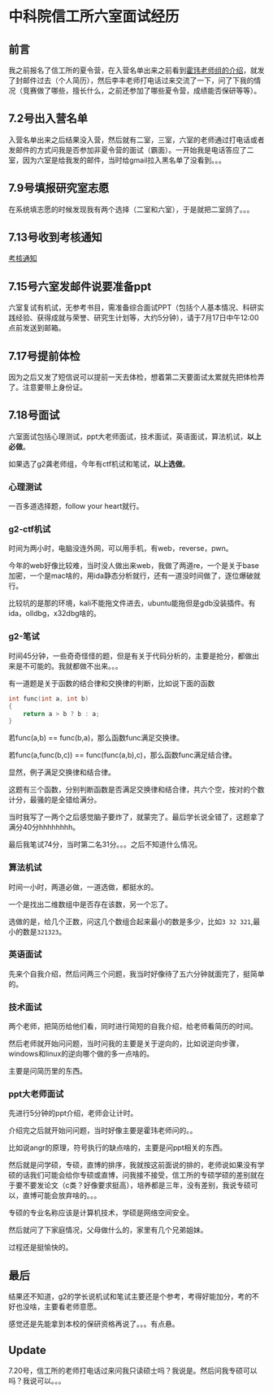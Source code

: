 # 中科院信工所六室面试经历

## 前言

我之前报名了信工所的夏令营，在入营名单出来之前看到[霍玮老师组的介绍](./中国科学院信息工程研究所-第六研究室-霍玮老师组.md)，就发了封邮件过去（个人简历），然后李丰老师打电话过来交流了一下，问了下我的情况（竞赛做了哪些，擅长什么，之前还参加了哪些夏令营，成绩能否保研等等）。

## 7.2号出入营名单

入营名单出来之后结果没入营，然后就有二室，三室，六室的老师通过打电话或者发邮件的方式问我是否参加非夏令营的面试（霸面）。一开始我是电话答应了二室，因为六室是给我发的邮件，当时给gmail拉入黑名单了没看到。。。

## 7.9号填报研究室志愿

在系统填志愿的时候发现我有两个选择（二室和六室），于是就把二室鸽了。。。

## 7.13号收到考核通知

[考核通知](./中国科学院信息工程研究所考核通知.md)

## 7.15号六室发邮件说要准备ppt

六室复试有机试，无参考书目，需准备综合面试PPT（包括个人基本情况、科研实践经验、获得成就与荣誉、研究生计划等，大约5分钟），请于7月17日中午12:00点前发送到邮箱。

## 7.17号提前体检

因为之后又发了短信说可以提前一天去体检，想着第二天要面试太累就先把体检弄了。注意要带上身份证。

## 7.18号面试

六室面试包括心理测试，ppt大老师面试，技术面试，英语面试，算法机试，**以上必做**。

如果选了g2龚老师组，今年有ctf机试和笔试，**以上选做**。

### 心理测试

一百多道选择题，follow your heart就行。

### g2-ctf机试 

时间为两小时，电脑没连外网，可以用手机，有web，reverse，pwn。

今年的web好像比较难，当时没人做出来web，我做了两道re，一个是关于base加密，一个是mac啥的，用ida静态分析就行，还有一道没时间做了，逐位爆破就行。

比较坑的是那的环境，kali不能拖文件进去，ubuntu能拖但是gdb没装插件。有ida，olldbg，x32dbg啥的。

### g2-笔试

时间45分钟，一些奇奇怪怪的题，但是有关于代码分析的，主要是抢分，都做出来是不可能的。我就都做不出来。。。

有一道题是关于函数的结合律和交换律的判断，比如说下面的函数

```c
int func(int a, int b)
{
	return a > b ? b : a;
}
```

若func(a,b) == func(b,a)，那么函数func满足交换律。

若func(a,func(b,c)) == func(func(a,b),c)，那么函数func满足结合律。

显然，例子满足交换律和结合律。

这题有三个函数，分别判断函数是否满足交换律和结合律，共六个空，按对的个数计分，最骚的是全错给满分。

当时我写了一两个之后感觉脑子要炸了，就蒙完了。最后学长说全错了，这题拿了满分40分hhhhhhhh。

最后我笔试74分，当时第二名31分。。。之后不知道什么情况。

### 算法机试

时间一小时，两道必做，一道选做，都挺水的。

一个是找出二维数组中是否存在该数，另一个忘了。

选做的是，给几个正数，问这几个数组合起来最小的数是多少，比如`3 32 321`,最小的数是`321323`。

### 英语面试

先来个自我介绍，然后问两三个问题，我当时好像待了五六分钟就面完了，挺简单的。

### 技术面试

两个老师，把简历给他们看，同时进行简短的自我介绍，给老师看简历的时间。

然后老师就开始问问题，当时问我的主要是关于逆向的，比如说逆向步骤，windows和linux的逆向哪个做的多一点啥的。

主要是问简历里的东西。

### ppt大老师面试

先进行5分钟的ppt介绍，老师会让计时。

介绍完之后就开始问问题，当时好像主要是霍玮老师问的。。

比如说angr的原理，符号执行的缺点啥的，主要是问ppt相关的东西。

然后就是问学硕，专硕，直博的排序，我就按这前面说的排的，老师说如果没有学硕的话我们可能会给你专硕或直博，问我接不接受，信工所的专硕学硕的差别就在于要不要发论文（c类？好像要求挺高），培养都是三年，没有差别，我说专硕可以，直博可能会放弃啥的。。。

专硕的专业名称应该是计算机技术，学硕是网络空间安全。

然后就问了下家庭情况，父母做什么的，家里有几个兄弟姐妹。

过程还是挺愉快的。

## 最后

结果还不知道，g2的学长说机试和笔试主要还是个参考，考得好能加分，考的不好也没啥，主要看老师意愿。

感觉还是先能拿到本校的保研资格再说了。。。有点悬。

## Update

7.20号，信工所的老师打电话过来问我只读硕士吗？我说是。然后问我专硕可以吗？我说可以。。。

